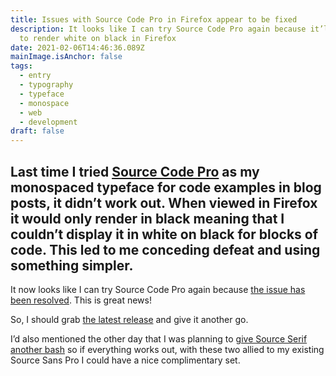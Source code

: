 ```yaml
---
title: Issues with Source Code Pro in Firefox appear to be fixed
description: It looks like I can try Source Code Pro again because it’ll be able
  to render white on black in Firefox
date: 2021-02-06T14:46:36.089Z
mainImage.isAnchor: false
tags:
  - entry
  - typography
  - typeface
  - monospace
  - web
  - development
draft: false
---
```

Last time I tried [Source Code Pro](https://github.com/adobe-fonts/source-code-pro) as my monospaced typeface for code examples in blog posts, it didn’t work out. When viewed in Firefox it would only render in black meaning that I couldn’t display it in white on black for blocks of code. This led to me conceding defeat and using something simpler.
---

It now looks like I can try Source Code Pro again because [the issue has been resolved](https://github.com/adobe-fonts/source-code-pro/issues/250#issuecomment-728646917). This is great news!

So, I should grab [the latest release](https://github.com/adobe-fonts/source-code-pro/releases/latest) and give it another go.

I’d also mentioned the other day that I was planning to [give Source Serif another bash](https://fuzzylogic.me/posts/2021-01-31-source-serif-4/) so if everything works out, with these two allied to my existing Source Sans Pro I could have a nice complimentary set.
